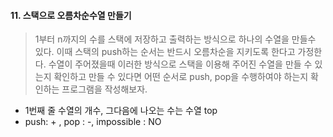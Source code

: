#### 11. 스택으로 오름차순수열 만들기

>1부터 n까지의 수를 스택에 저장하고 출력하는 방식으로 하나의 수열을 만들수 있다. 이때 스택의 push하는 순서는 반드시 오름차순을 지키도록 한다고 가정한다. 수열이 주어졌을때 이러한 방식으로 스택을 이용해 주어진 수열을 만들 수 있는지 확인하고 만들 수 있다면 어떤 순서로 push, pop을 수행하여야 하는지 확인하는 프로그램을 작성해보자. 

* 1번째 줄 수열의 개수, 그다음에 나오는 수는 수열 top
* push: + , pop : -, impossible : NO
